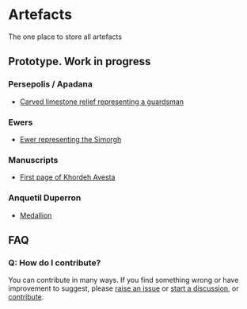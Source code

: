 # Artefacts

The one place to store all artefacts

## Prototype. Work in progress

### Persepolis / Apadana

* [Carved limestone relief representing a guardsman](./src/persepolis/apadana/stone-reliefs/guardsman#fragment-of-carved-limestone-relief)

### Ewers

* [Ewer representing the Simorgh](./src/ewers//ewer-representing-the-simorgh/#ewer-representing-the-simorgh)

### Manuscripts

* [First page of Khordeh Avesta](./src/manuscripts/khordeh-avesta/first-page#first-page-of-khordeh-avesta)

### Anquetil Duperron

* [Medallion](./src/anquetil-duperron/Readme.md#anquetil-duperron)

## FAQ

### Q: How do I contribute?

You can contribute in many ways. If you find something wrong or have improvement to suggest, please [raise an issue](https://github.com/Zoroastrian-Digital-Humanities/Artefacts/issues) or [start a discussion](https://github.com/Zoroastrian-Digital-Humanities/Artefacts/discussions), or [contribute](./CONTRIBUTING.md).
